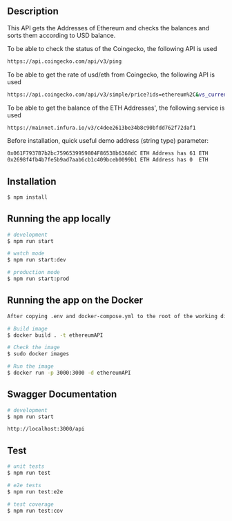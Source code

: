 ## Description

This API gets the Addresses of Ethereum and checks the balances and sorts them according to USD balance.

To be able to check the status of the Coingecko, the following API is used
```bash
https://api.coingecko.com/api/v3/ping
```
To be able to get the rate of usd/eth from Coingecko, the following API is used
```bash
https://api.coingecko.com/api/v3/simple/price?ids=ethereum%2C&vs_currencies=usd
```

To be able to get the balance of the ETH Addresses', the following service is used
```bash
https://mainnet.infura.io/v3/c4dee2613be34b8c90bfdd762f72daf1

```

Before installation, quick useful demo address (string type) parameter:
```bash
0x061F7937B7b2bc7596539959804F86538b6368dC ETH Address has 61 ETH
0x2698f4fb4b7fe5b9ad7aab6cb1c409bceb0099b1 ETH Address has 0  ETH
```

## Installation

```bash
$ npm install
```

## Running the app locally

```bash
# development
$ npm run start

# watch mode
$ npm run start:dev

# production mode
$ npm run start:prod
```

## Running the app on the Docker
```bash
After copying .env and docker-compose.yml to the root of the working directory;

# Build image
$ docker build . -t ethereumAPI

# Check the image
$ sudo docker images

# Run the image
$ docker run -p 3000:3000 -d ethereumAPI
```

## Swagger Documentation
```bash
# development
$ npm run start

http://localhost:3000/api

```

## Test

```bash
# unit tests
$ npm run test

# e2e tests
$ npm run test:e2e

# test coverage
$ npm run test:cov
```


